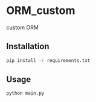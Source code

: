 # ORM_custom
custom ORM

## Installation

```bash
pip install -r requirements.txt
```

## Usage

```bash
python main.py
```

